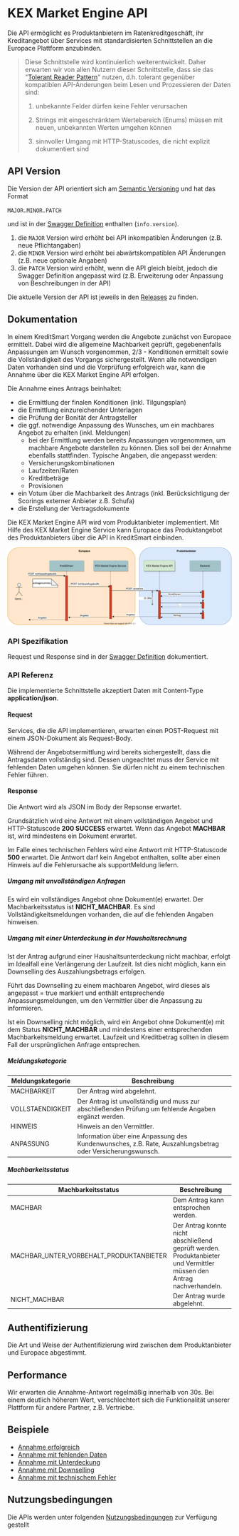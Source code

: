 # KEX Market Engine API

Die API ermöglicht es Produktanbietern im Ratenkreditgeschäft, ihr Kreditangebot über Services mit standardisierten Schnittstellen an die Europace Plattform anzubinden.

> Diese Schnittstelle wird kontinuierlich weiterentwickelt. Daher erwarten wir
> von allen Nutzern dieser Schnittstelle, dass sie das "[Tolerant Reader Pattern](https://martinfowler.com/bliki/TolerantReader.html)" nutzen, d.h.
> tolerant gegenüber kompatiblen API-Änderungen beim Lesen und Prozessieren der Daten sind:
>
> 1. unbekannte Felder dürfen keine Fehler verursachen
>
> 2. Strings mit eingeschränktem Wertebereich (Enums) müssen mit neuen, unbekannten Werten umgehen können
>
> 3. sinnvoller Umgang mit HTTP-Statuscodes, die nicht explizit dokumentiert sind  
>

<!-- https://opensource.zalando.com/restful-api-guidelines/#108 -->

## API Version

Die Version der API orientiert sich am [Semantic Versioning](https://semver.org/) und hat das Format

`MAJOR.MINOR.PATCH`

und ist in der [Swagger Definition](https://github.com/europace/kex-market-engine-api/blob/master/swagger.yml) enthalten (`info.version`).

1. die `MAJOR` Version wird erhöht bei API inkompatiblen Änderungen (z.B. neue Pflichtangaben)
2. die `MINOR` Version wird erhöht bei abwärtskompatiblen API Änderungen (z.B. neue optionale Angaben)
3. die `PATCH` Version wird erhöht, wenn die API gleich bleibt, jedoch die Swagger Definition angepasst wird (z.B. Erweiterung oder Anpassung von Beschreibungen in der API)

Die aktuelle Version der API ist jeweils in den [Releases](https://github.com/europace/kex-market-engine-api/releases) zu finden.

## Dokumentation

In einem KreditSmart Vorgang werden die Angebote zunächst von Europace ermittelt. Dabei wird die allgemeine Machbarkeit geprüft, gegebenenfalls Anpassungen am Wunsch vorgenommen, 2/3 - Konditionen ermittelt sowie die Vollständigkeit des Vorgangs sichergestellt.
Wenn alle notwendigen Daten vorhanden sind und die Vorprüfung erfolgreich war, kann die Annahme über die KEX Market Engine API erfolgen.  

Die Annahme eines Antrags beinhaltet:
- die Ermittlung der finalen Konditionen (inkl. Tilgungsplan)
- die Ermittlung einzureichender Unterlagen
- die Prüfung der Bonität der Antragsteller
- die ggf. notwendige Anpassung des Wunsches, um ein machbares Angebot zu erhalten (inkl. Meldungen)
  - bei der Ermittlung werden bereits Anpassungen vorgenommen, um machbare Angebote darstellen zu können. Dies soll bei der Annahme ebenfalls stattfinden. Typische Angaben, die angepasst werden:
  - Versicherungskombinationen
  - Laufzeiten/Raten
  - Kreditbeträge
  - Provisionen
- ein Votum über die Machbarkeit des Antrags (inkl. Berücksichtigung der Scorings externer Anbieter z.B. Schufa)
- die Erstellung der Vertragsdokumente

Die KEX Market Engine API wird vom Produktanbieter implementiert. Mit Hilfe des KEX Market Engine Service kann Europace das Produktangebot des Produktanbieters über die API in KreditSmart einbinden.

![](KEX%20Market%20Engine%20API%20Annahme%20Sequenzdiagramm.svg)

### API Spezifikation

Request und Response sind in der [Swagger Definition](https://github.com/europace/kex-market-engine-api/blob/master/swagger.yml) dokumentiert.

### API Referenz

Die implementierte Schnittstelle akzeptiert Daten mit Content-Type **application/json**.  

#### Request

Services, die die API implementieren, erwarten einen POST-Request mit einem JSON-Dokument als Request-Body.

Während der Angebotsermittlung wird bereits sichergestellt, dass die Antragsdaten vollständig sind. Dessen ungeachtet muss der Service mit fehlenden Daten umgehen können. Sie dürfen nicht zu einem technischen Fehler führen.

#### Response

Die Antwort wird als JSON im Body der Repsonse erwartet.

Grundsätzlich wird eine Antwort mit einem vollständigen Angebot und HTTP-Statuscode **200 SUCCESS** erwartet. Wenn das Angebot **MACHBAR** ist, wird mindestens ein Dokument erwartet.

Im Falle eines technischen Fehlers wird eine Antwort mit HTTP-Statuscode **500** erwartet. Die Antwort darf kein Angebot enthalten, sollte aber einen Hinweis auf die Fehlerursache als supportMeldung liefern.

##### Umgang mit unvollständigen Anfragen

Es wird ein vollständiges Angebot ohne Dokument(e) erwartet. Der Machbarkeitsstatus ist **NICHT_MACHBAR**. Es sind Vollständigkeitsmeldungen vorhanden, die auf die fehlenden Angaben hinweisen.

##### Umgang mit einer Unterdeckung in der Haushaltsrechnung

Ist der Antrag aufgrund einer Haushaltsunterdeckung nicht machbar, erfolgt im Idealfall eine Verlängerung der Laufzeit. Ist dies nicht möglich, kann ein Downselling des Auszahlungsbetrags erfolgen.

Führt das Downselling zu einem machbaren Angebot, wird dieses als angepasst = true markiert und enthält entsprechende Anpassungsmeldungen, um den Vermittler über die Anpassung zu informieren.

Ist ein Downselling nicht möglich, wird ein Angebot ohne Dokument(e) mit dem Status **NICHT_MACHBAR** und mindestens einer entsprechenden Machbarkeitsmeldung erwartet. Laufzeit und Kreditbetrag sollten in diesem Fall der ursprünglichen Anfrage entsprechen.

##### Meldungskategorie

| Meldungskategorie  | Beschreibung |
|--------|--------|
| MACHBARKEIT | Der Antrag wird abgelehnt. |
| VOLLSTAENDIGKEIT | Der Antrag ist unvollständig und muss zur abschließenden Prüfung um fehlende Angaben ergänzt werden. | 
| HINWEIS | Hinweis an den Vermittler. |
| ANPASSUNG | Information über eine Anpassung des Kundenwunsches, z.B. Rate, Auszahlungsbetrag oder Versicherungswunsch. | 

##### Machbarkeitsstatus

| Machbarkeitsstatus  | Beschreibung |
|--------|--------|
| MACHBAR | Dem Antrag kann entsprochen werden. |
| MACHBAR_UNTER_VORBEHALT_PRODUKTANBIETER | Der Antrag konnte nicht abschließend geprüft werden. Produktanbieter und Vermittler müssen den Antrag nachverhandeln.| 
| NICHT_MACHBAR | Der Antrag wurde abgelehnt. |

## Authentifizierung

Die Art und Weise der Authentifizierung wird zwischen dem Produktanbieter und Europace abgestimmt.

## Performance

Wir erwarten die Annahme-Antwort regelmäßig innerhalb von 30s. Bei einem deutlich höherem Wert, verschlechtert sich die Funktionalität unserer Plattform für andere Partner, z.B. Vertriebe.

## Beispiele

* [Annahme erfolgreich](https://github.com/europace/kex-market-engine-api/blob/master/beispiele/example-annahme-erfolgreich.md)
* [Annahme mit fehlenden Daten](https://github.com/europace/kex-market-engine-api/blob/master/beispiele/example-annahme-mit-fehlenden-daten.md)
* [Annahme mit Unterdeckung](https://github.com/europace/kex-market-engine-api/blob/master/beispiele/example-annahme-mit-unterdeckung.md)
* [Annahme mit Downselling](https://github.com/europace/kex-market-engine-api/blob/master/beispiele/example-annahme-mit-downselling.md)
* [Annahme mit technischem Fehler](https://github.com/europace/kex-market-engine-api/blob/master/beispiele/example-technischer-fehler-antwort-annahme.md)

## Nutzungsbedingungen
Die APIs werden unter folgenden [Nutzungsbedingungen](https://docs.api.europace.de/nutzungsbedingungen/) zur Verfügung gestellt
